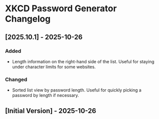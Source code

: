 # XKCD Password Generator Changelog

## [2025.10.1] - 2025-10-26

### Added

- Length information on the right-hand side of the list. Useful for staying under character limits for some websites.

### Changed

- Sorted list view by password length. Useful for quickly picking a password by length if necessary.

## [Initial Version] - 2025-10-26
